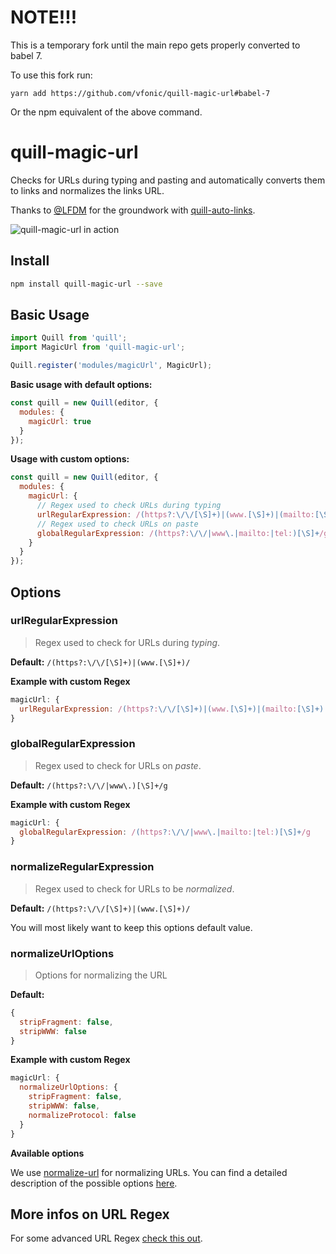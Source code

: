 # NOTE!!!

This is a temporary fork until the main repo gets properly converted to babel 7.

To use this fork run:

```
yarn add https://github.com/vfonic/quill-magic-url#babel-7
```

Or the npm equivalent of the above command.

# quill-magic-url

Checks for URLs during typing and pasting and automatically converts them to links and normalizes the links URL.

Thanks to [@LFDM](https://github.com/LFDM) for the groundwork with [quill-auto-links](https://github.com/SmallImprovements/quill-auto-links).

![quill-magic-url in action](https://github.com/visualjerk/quill-magic-url/blob/master/docs/quill-magic-url.gif?raw=true)

## Install

```bash
npm install quill-magic-url --save
```

## Basic Usage

```javascript
import Quill from 'quill';
import MagicUrl from 'quill-magic-url';

Quill.register('modules/magicUrl', MagicUrl);
```

**Basic usage with default options:**

```javascript
const quill = new Quill(editor, {
  modules: {
    magicUrl: true
  }
});
```

**Usage with custom options:**

```javascript
const quill = new Quill(editor, {
  modules: {
    magicUrl: {
      // Regex used to check URLs during typing
      urlRegularExpression: /(https?:\/\/[\S]+)|(www.[\S]+)|(mailto:[\S]+)|(tel:[\S]+)/,
      // Regex used to check URLs on paste
      globalRegularExpression: /(https?:\/\/|www\.|mailto:|tel:)[\S]+/g
    }
  }
});
```

## Options

### urlRegularExpression

> Regex used to check for URLs during *typing*.

**Default:** `/(https?:\/\/[\S]+)|(www.[\S]+)/`

**Example with custom Regex**

```javascript
magicUrl: {
  urlRegularExpression: /(https?:\/\/[\S]+)|(www.[\S]+)|(mailto:[\S]+)|(tel:[\S]+)/
}
```

### globalRegularExpression

> Regex used to check for URLs on *paste*.

**Default:** `/(https?:\/\/|www\.)[\S]+/g`

**Example with custom Regex**

```javascript
magicUrl: {
  globalRegularExpression: /(https?:\/\/|www\.|mailto:|tel:)[\S]+/g
}
```

### normalizeRegularExpression

> Regex used to check for URLs to be  *normalized*. 

**Default:** `/(https?:\/\/[\S]+)|(www.[\S]+)/`

You will most likely want to keep this options default value.

### normalizeUrlOptions

> Options for normalizing the URL

**Default:**
```javascript
{
  stripFragment: false,
  stripWWW: false
}
```

**Example with custom Regex**

```javascript
magicUrl: {
  normalizeUrlOptions: {
    stripFragment: false,
    stripWWW: false,
    normalizeProtocol: false
  }
}
```

**Available options**

We use [normalize-url](https://github.com/sindresorhus/normalize-url) for normalizing URLs. You can find a detailed description of the possible options [here](https://github.com/sindresorhus/normalize-url#api).

## More infos on URL Regex

For some advanced URL Regex [check this out](https://mathiasbynens.be/demo/url-regex).
